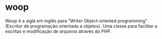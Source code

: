 # woop
Woop é a sigla em inglês para "Writer Object-oriented programming" (Escritor de programação orientada a objetos). Uma classe para facilitar a escritas e modificação de arquivos através do PHP.
